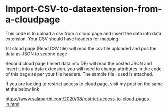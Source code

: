 # Import-CSV-to-dataextension-from-a-cloudpage

This code is to upload a csv from a cloud page and insert the data into data extension. Your CSV should have headers for mapping.

1st cloud page (Read CSV file) will read the csv file uploaded and pos the data as JSON to second page

Second cloud page (Insert data into DE) will read the posted JSON and insert it into a data extension. you will need to change attributes in the code of this page as per your file headers. The sample file I used is attached.

If you are looking to restrict access to cloud page, visit my post on the same at the below link

https://www.salaparthi.com/2020/08/restrict-access-to-cloud-pages-in.html

